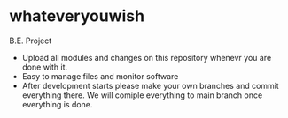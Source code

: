 # whateveryouwish
B.E. Project


- Upload all modules and changes on this repository whenevr you are done with it. 
- Easy to manage files and monitor software
- After development starts please make your own branches and commit everything there. We will comiple everything to main branch once everything is done.
